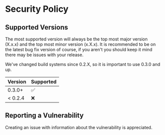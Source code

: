 # Security Policy

## Supported Versions
The most supported version will always be the top most major version (X.x.x) and the top most minor version (x.X.x). It is recommended to be on the latest bug fix version of course, if you aren't you should keep it mind there may be issues with your release.

We've changed build systems since 0.2.X, so it is important to use 0.3.0 and up.

| Version | Supported          |
| ------- | ------------------ |
| 0.3.0+   | :white_check_mark: |
| < 0.2.4   | :x:                |

## Reporting a Vulnerability

Creating an issue with information about the vulnerability is appreciated.
